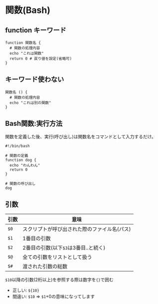 # 関数(Bash)

## function キーワード

```
function 関数名 {
  # 関数の処理内容
  echo "これは関数"
  return 0 # 戻り値を設定(省略可)
}
```

## キーワード使わない

```
関数名 () {
  # 関数の処理内容
  echo "これは別の関数"
}
```

## Bash関数:実行方法

関数を定義した後、実行(呼び出し)は関数名をコマンドとして入力するだけ。

```
#!/bin/bash

# 関数の定義
function dog {
  echo "わんわん"
  return 0
}

# 関数の呼び出し
dog
```

## 引数

| 引数 | 意味                                         |
|------|----------------------------------------------|
| `$0` | スクリプトが呼び出された際のファイル名(パス) |
| `$1` | 1番目の引数                                  |
| `$2` | 2番目の引数(以下`$3`は3番目..と続く)         |
| `$@` | 全ての引数をリストとして扱う                 |
| `$#` | 渡された引数の総数                           |

`$10`以降の引数(2桁以上)を参照する際は数字を`{}`で囲む

- 正しい: `${10}`
- 間違い: `$10` => `$1`+0の意味になってします

